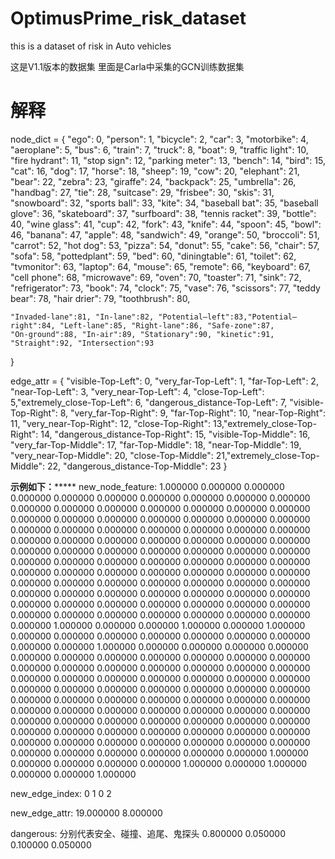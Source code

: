 # OptimusPrime_risk_dataset
this is a dataset of risk in Auto vehicles

这是V1.1版本的数据集
里面是Carla中采集的GCN训练数据集


# 解释
node_dict = {
    "ego": 0, "person": 1, "bicycle": 2, "car": 3, "motorbike": 4, "aeroplane": 5, "bus": 6, "train": 7, "truck": 8,
    "boat": 9, "traffic light": 10, "fire hydrant": 11, "stop sign": 12, "parking meter": 13, "bench": 14, "bird": 15,
    "cat": 16, "dog": 17, "horse": 18, "sheep": 19, "cow": 20, "elephant": 21, "bear": 22, "zebra": 23, "giraffe": 24,
    "backpack": 25, "umbrella": 26, "handbag": 27, "tie": 28, "suitcase": 29, "frisbee": 30, "skis": 31, "snowboard": 32,
    "sports ball": 33, "kite": 34, "baseball bat": 35, "baseball glove": 36, "skateboard": 37, "surfboard": 38,
    "tennis racket": 39, "bottle": 40, "wine glass": 41, "cup": 42, "fork": 43, "knife": 44, "spoon": 45, "bowl": 46,
    "banana": 47, "apple": 48, "sandwich": 49, "orange": 50, "broccoli": 51, "carrot": 52, "hot dog": 53, "pizza": 54,
    "donut": 55, "cake": 56, "chair": 57, "sofa": 58, "pottedplant": 59, "bed": 60, "diningtable": 61, "toilet": 62,
    "tvmonitor": 63, "laptop": 64, "mouse": 65, "remote": 66, "keyboard": 67, "cell phone": 68, "microwave": 69,
    "oven": 70, "toaster": 71, "sink": 72, "refrigerator": 73, "book": 74, "clock": 75, "vase": 76, "scissors": 77,
    "teddy bear": 78, "hair drier": 79, "toothbrush": 80,

    "Invaded-lane":81, "In-lane":82, "Potential—left":83,"Potential—right":84, "Left-lane":85, "Right-lane":86, "Safe-zone":87,
    "On-ground":88, "In-air":89, "Stationary":90, "kinetic":91,
    "Straight":92, "Intersection":93
}

edge_attr = {
    "visible-Top-Left": 0, "very_far-Top-Left": 1,  "far-Top-Left": 2,  "near-Top-Left": 3, "very_near-Top-Left": 4,
    "close-Top-Left": 5,"extremely_close-Top-Left": 6,   "dangerous_distance-Top-Left": 7,
    "visible-Top-Right": 8, "very_far-Top-Right": 9,  "far-Top-Right": 10,  "near-Top-Right": 11, "very_near-Top-Right": 12,
    "close-Top-Right": 13,"extremely_close-Top-Right": 14,   "dangerous_distance-Top-Right": 15,
    "visible-Top-Middle": 16, "very_far-Top-Middle": 17,  "far-Top-Middle": 18,  "near-Top-Middle": 19, "very_near-Top-Middle": 20,
    "close-Top-Middle": 21,"extremely_close-Top-Middle": 22,   "dangerous_distance-Top-Middle": 23
}




******************示例如下：***********************
new_node_feature:
1.000000 0.000000 0.000000 0.000000 0.000000 0.000000 0.000000 0.000000 0.000000 0.000000 0.000000 0.000000 0.000000 0.000000 0.000000 0.000000 0.000000 0.000000 0.000000 0.000000 0.000000 0.000000 0.000000 0.000000 0.000000 0.000000 0.000000 0.000000 0.000000 0.000000 0.000000 0.000000 0.000000 0.000000 0.000000 0.000000 0.000000 0.000000 0.000000 0.000000 0.000000 0.000000 0.000000 0.000000 0.000000 0.000000 0.000000 0.000000 0.000000 0.000000 0.000000 0.000000 0.000000 0.000000 0.000000 0.000000 0.000000 0.000000 0.000000 0.000000 0.000000 0.000000 0.000000 0.000000 0.000000 0.000000 0.000000 0.000000 0.000000 0.000000 0.000000 0.000000 0.000000 0.000000 0.000000 0.000000 0.000000 0.000000 0.000000 0.000000 0.000000 0.000000 0.000000 0.000000 0.000000 0.000000 0.000000 0.000000 1.000000 0.000000 0.000000 1.000000 0.000000 1.000000
0.000000 0.000000 0.000000 0.000000 0.000000 0.000000 0.000000 0.000000 0.000000 1.000000 0.000000 0.000000 0.000000 0.000000 0.000000 0.000000 0.000000 0.000000 0.000000 0.000000 0.000000 0.000000 0.000000 0.000000 0.000000 0.000000 0.000000 0.000000 0.000000 0.000000 0.000000 0.000000 0.000000 0.000000 0.000000 0.000000 0.000000 0.000000 0.000000 0.000000 0.000000 0.000000 0.000000 0.000000 0.000000 0.000000 0.000000 0.000000 0.000000 0.000000 0.000000 0.000000 0.000000 0.000000 0.000000 0.000000 0.000000 0.000000 0.000000 0.000000 0.000000 0.000000 0.000000 0.000000 0.000000 0.000000 0.000000 0.000000 0.000000 0.000000 0.000000 0.000000 0.000000 0.000000 0.000000 0.000000 0.000000 0.000000 0.000000 0.000000 0.000000 0.000000 0.000000 1.000000 0.000000 0.000000 0.000000 0.000000 1.000000 0.000000 1.000000 0.000000 0.000000 1.000000

new_edge_index:
0 1
0 2


new_edge_attr:
19.000000
8.000000


dangerous:    分别代表安全、碰撞、追尾、鬼探头
0.800000
0.050000
0.100000
0.050000





